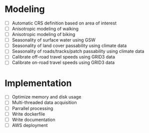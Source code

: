 # Modeling

* [ ] Automatic CRS definition based on area of interest
* [ ] Anisotropic modeling of walking
* [ ] Anisotropic modeling of biking
* [ ] Seasonality of surface water using GSW
* [ ] Seasonality of land cover passability using climate data
* [ ] Seasonality of roads/tracks/patch passability using climate data
* [ ] Calibrate off-road travel speeds using GRID3 data
* [ ] Calibrate on-road travel speeds using GRID3 data

# Implementation

* [ ] Optimize memory and disk usage
* [ ] Multi-threaded data acquisition
* [ ] Parrallel processing
* [ ] Write dockerfile
* [ ] Write documentation
* [ ] AWS deployment
